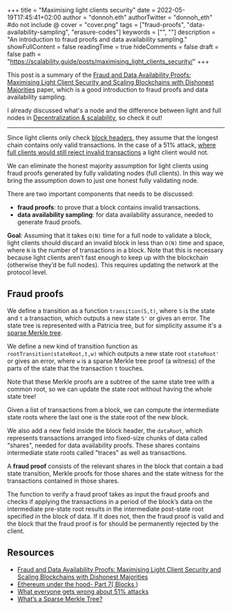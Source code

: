 +++
title = "Maximising light clients security"
date = 2022-05-19T17:45:41+02:00
author = "donnoh.eth"
authorTwitter = "donnoh_eth" #do not include @
cover = "cover.png"
tags = ["fraud-proofs", "data-availability-sampling", "erasure-codes"]
keywords = ["", ""]
description = "An introduction to fraud proofs and data availability sampling."
showFullContent = false
readingTime = true
hideComments = false
draft = false
path = "https://scalability.guide/posts/maximising_light_clients_security/"
+++

This post is a summary of the [Fraud and Data Availability Proofs: Maximising Light Client Security and Scaling Blockchains with Dishonest Majorities](https://arxiv.org/abs/1809.09044) paper, which is a good introduction to fraud proofs and data availability sampling.

I already discussed what's a node and the difference between light and full nodes in [Decentralization & scalability](https://scalability.guide/posts/decentralization_and_scalability/#blockchain-decentralization-what-is-a-node), so check it out!

---

Since light clients only check [block headers](https://medium.com/coinmonks/ethereum-under-the-hood-part-7-blocks-c8a5f57cc356https://ethereum.github.io/yellowpaper/paper.pdf), they assume that the longest chain contains only valid transactions. In the case of a 51% attack, [where full clients would still reject invalid transactions](https://dankradfeist.de/ethereum/2021/05/20/what-everyone-gets-wrong-about-51percent-attacks.html) a light client would not.

We can eliminate the honest majority assumption for light clients using fraud proofs generated by fully validating nodes (full clients). In this way we bring the assumption down to just one honest fully validating node.

There are two important components that needs to be discussed:

- **fraud proofs**: to prove that a block contains invalid transactions.
- **data availability sampling**: for data availability assurance, needed to generate fraud proofs.

**Goal**: Assuming that it takes `O(N)` time for a full node to validate a block, light clients should discard an invalid block in less than `O(N)` time and space, where `N` is the number of transactions in a block. Note that this is necessary because light clients aren’t fast enough to keep up with the blockchain (otherwise they’d be full nodes). This requires updating the network at the protocol level.

## Fraud proofs
We define a transition as a function `transition(S,t)`, where `S` is the state and `t` a transaction, which outputs a new state `S'` or gives an error.
The state tree is represented with a Patricia tree, but for simplicity assume it's a [sparse Merkle tree](https://medium.com/@kelvinfichter/whats-a-sparse-merkle-tree-acda70aeb837).

We define a new kind of transition function as `rootTransition(stateRoot,t,w)` which outputs a new state root `stateRoot'` or gives an error, where `w` is a sparse Merkle tree proof (a witness) of the parts of the state that the transaction `t` touches.

Note that these Merkle proofs are a subtree of the same state tree with a common root, so we can update the state root without having the whole state tree!

Given a list of transactions from a block, we can compute the intermediate state roots where the last one is the state root of the new block.

We also add a new field inside the block header, the `dataRoot`, which represents transactions arranged into fixed-size chunks of data called "shares", needed for data availability proofs. These shares contains intermediate state roots called "traces" as well as transactions.

A **fraud proof** consists of the relevant shares in the block that contain a bad state transition, Merkle proofs for those shares and the state witness for the transactions contained in those shares.

The function to verify a fraud proof takes as input the fraud proofs and checks if applying the transactions in a period of the block’s data on the intermediate pre-state root results in the intermediate post-state root specified in the block of data. If it does not, then the fraud proof is valid and the block that the fraud proof is for should be permanently rejected by the client.

## Resources
- [Fraud and Data Availability Proofs: Maximising Light Client Security and Scaling Blockchains with Dishonest Majorities](https://arxiv.org/abs/1809.09044)
- [Ethereum under the hood- Part 7( Blocks )](https://medium.com/coinmonks/ethereum-under-the-hood-part-7-blocks-c8a5f57cc356)
- [What everyone gets wrong about 51% attacks](https://dankradfeist.de/ethereum/2021/05/20/what-everyone-gets-wrong-about-51percent-attacks.html)
- [What’s a Sparse Merkle Tree?](https://medium.com/@kelvinfichter/whats-a-sparse-merkle-tree-acda70aeb837)


